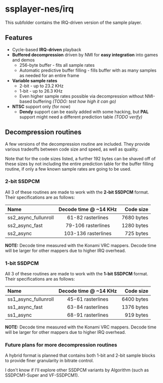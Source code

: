 # ssplayer-nes/irq

This subfolder contains the IRQ-driven version of the sample player.

## Features

- Cycle-based **IRQ-driven** playback
- **Buffered decompression** driven by NMI for **easy integration** into games and demos
  - 256-byte buffer - fits all sample rates
  - Automatic predictive buffer filling - fills buffer with as many samples as needed for an entire frame
- **Variable sample rates**
  - 2-bit - up to 23.2 KHz
  - 1-bit - up to 26.3 KHz
  - Even higher sample rates possible via decompression without NMI-based buffering _(TODO: test how high it can go)_
- **NTSC** support only (for now)
  - **Dendy** support can be easily added with some hacking, but **PAL** support might need a different prediction table _(TODO verify)_

## Decompression routines

A few versions of the decompression routine are included. They provide various tradeoffs between code size and speed, as well as quality.

Note that for the code sizes listed, a further 192 bytes can be shaved off of these sizes by not including the entire prediction table for the buffer filling routine, if only a few known sample rates are going to be used.

### 2-bit SSDPCM

All 3 of these routines are made to work with the **2-bit SSDPCM** format. Their specifications are as follows:

| Name                          | Decode time @ ~14 KHz | Code size   |
|:------------------------------|:---------------------:|------------:|
| ss2_async_fullunroll          | 61-82 rasterlines     | 7680 bytes  |
| ss2_async_fast                | 79-106 rasterlines    | 1280 bytes  |
| ss2_async                     | 103-136 rasterlines   | 725 bytes   |

**NOTE:** Decode time measured with the Konami VRC mappers. Decode time will be larger for other mappers due to higher IRQ overhead.

### 1-bit SSDPCM

All 3 of these routines are made to work with the **1-bit SSDPCM** format. Their specifications are as follows:

| Name                          | Decode time @ ~14 KHz | Code size   |
|:------------------------------|:---------------------:|------------:|
| ss1_async_fullunroll          | 45-61 rasterlines     | 6400 bytes  |
| ss1_async_fast                | 63-84 rasterlines     | 1376 bytes  |
| ss1_async                     | 68-91 rasterlines     | 919 bytes   |

**NOTE:** Decode time measured with the Konami VRC mappers. Decode time will be larger for other mappers due to higher IRQ overhead.

### Future plans for more decompression routines

A hybrid format is planned that contains both 1-bit and 2-bit sample blocks to provide finer granularity in bitrate control.

I don't know if I'll explore other SSDPCM variants by Algorithm (such as SSDPCM1-Super and VF-SSDPCM1).
